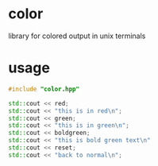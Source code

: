 # color
library for colored output in unix terminals


# usage
```c++
#include "color.hpp"

std::cout << red;
std::cout << "this is in red\n";
std::cout << green;
std::cout << "this is in green\n";
std::cout << boldgreen;
std::cout << "this is bold green text\n"
std::cout << reset;
std::cout << "back to normal\n";
```
